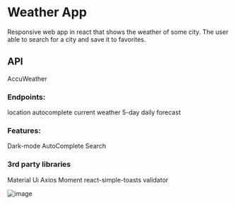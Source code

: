 # Weather App

Responsive web app in react that shows the weather of some city. 
The user able to search for a city and save it to favorites.

## API
AccuWeather
### Endpoints:
location autocomplete
current weather
5-day daily forecast

### Features:
Dark-mode
AutoComplete Search

### 3rd party libraries
Material Ui
Axios
Moment
react-simple-toasts
validator

![image](https://user-images.githubusercontent.com/77960372/114025676-0e691100-987e-11eb-8a3b-95ba90d43f34.png)
